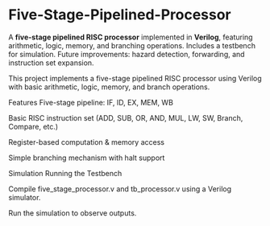 # Five-Stage-Pipelined-Processor
A **five-stage pipelined RISC processor** implemented in **Verilog**, featuring arithmetic, logic, memory, and branching operations. Includes a testbench for simulation. Future improvements: hazard detection, forwarding, and instruction set expansion.



This project implements a five-stage pipelined RISC processor using Verilog with basic arithmetic, logic, memory, and branch operations.

Features
Five-stage pipeline: IF, ID, EX, MEM, WB

Basic RISC instruction set (ADD, SUB, OR, AND, MUL, LW, SW, Branch, Compare, etc.)

Register-based computation & memory access

Simple branching mechanism with halt support




Simulation
Running the Testbench

Compile five_stage_processor.v and tb_processor.v using a Verilog simulator.

Run the simulation to observe outputs.

